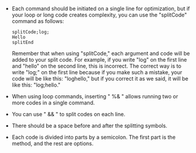 - Each command should be initiated on a single line for optimization, but if your loop or long code creates complexity, you can use the "splitCode" command as follows:
  ```
  splitCode;log;
  Hello
  splitEnd
  ```
  Remember that when using "splitCode," each argument and code will be added to your split code. For example, if you write "log" on the first line and "hello" on the second line, this is incorrect. The correct way is to write "log;" on the first line because if you make such a mistake, your code will be like this: "loghello," but if you correct it as we said, it will be like this: "log;hello."

- When using loop commands, inserting " %& " allows running two or more codes in a single command.
- You can use " && " to split codes on each line.
- There should be a space before and after the splitting symbols.
- Each code is divided into parts by a semicolon. The first part is the method, and the rest are options.
